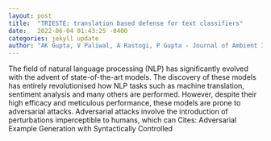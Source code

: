 ```yaml
---
layout: post
title:  "TRIESTE: translation based defense for text classifiers"
date:   2022-06-04 01:43:25 -0400
categories: jekyll update
author: "AK Gupta, V Paliwal, A Rastogi, P Gupta - Journal of Ambient Intelligence and , 2022"
---
```

The field of natural language processing (NLP) has significantly evolved with the advent of state-of-the-art models. The discovery of these models has entirely revolutionised how NLP tasks such as machine translation, sentiment analysis and many others are performed. However, despite their high efficacy and meticulous performance, these models are prone to adversarial attacks. Adversarial attacks involve the introduction of perturbations imperceptible to humans, which can  Cites: Adversarial Example Generation with Syntactically Controlled